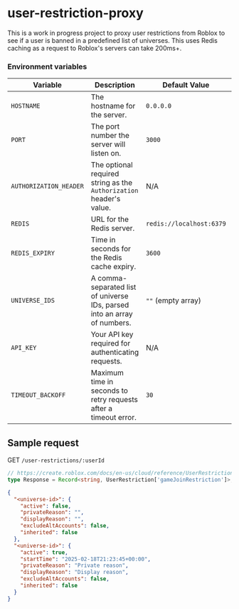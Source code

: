# user-restriction-proxy

This is a work in progress project to proxy user restrictions from Roblox to see if a user is banned in a predefined list of universes.
This uses Redis caching as a request to Roblox's servers can take 200ms+.

### Environment variables

| Variable               | Description                                                              | Default Value            | Required |
| ---------------------- | ------------------------------------------------------------------------ | ------------------------ | -------- |
| `HOSTNAME`             | The hostname for the server.                                             | `0.0.0.0`                | No       |
| `PORT`                 | The port number the server will listen on.                               | `3000`                   | No       |
| `AUTHORIZATION_HEADER` | The optional required string as the `Authorization` header's value.      | N/A                      | No       |
| `REDIS`                | URL for the Redis server.                                                | `redis://localhost:6379` | No       |
| `REDIS_EXPIRY`         | Time in seconds for the Redis cache expiry.                              | `3600`                   | No       |
| `UNIVERSE_IDS`         | A comma-separated list of universe IDs, parsed into an array of numbers. | `""` (empty array)       | No       |
| `API_KEY`              | Your API key required for authenticating requests.                       | N/A                      | Yes      |
| `TIMEOUT_BACKOFF`        | Maximum time in seconds to retry requests after a timeout error.         | `30`                     | No       |

## Sample request

GET `/user-restrictions/:userId`

```ts
// https://create.roblox.com/docs/en-us/cloud/reference/UserRestriction#Get-User-Restriction
type Response = Record<string, UserRestriction['gameJoinRestriction']>;
```

```json
{
  "<universe-id>": {
    "active": false,
    "privateReason": "",
    "displayReason": "",
    "excludeAltAccounts": false,
    "inherited": false
  },
  "<universe-id>": {
    "active": true,
    "startTime": "2025-02-18T21:23:45+00:00",
    "privateReason": "Private reason",
    "displayReason": "Display reason",
    "excludeAltAccounts": false,
    "inherited": false
  }
}
```

